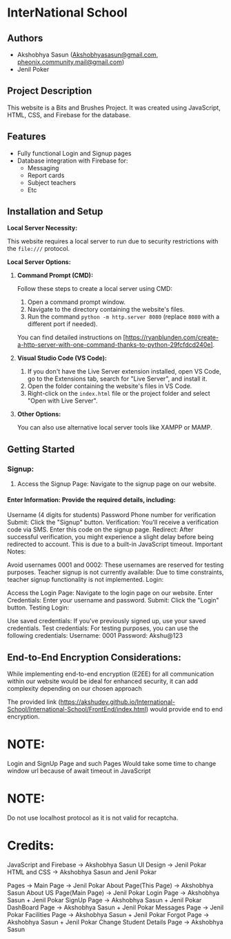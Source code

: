 # InterNational School

## Authors

* Akshobhya Sasun (Akshobhyasasun@gmail.com, pheonix.community.mail@gmail.com)
* Jenil Poker

## Project Description

This website is a Bits and Brushes Project. It was created using JavaScript, HTML, CSS, and Firebase for the database.

## Features

* Fully functional Login and Signup pages
* Database integration with Firebase for:
    * Messaging
    * Report cards
    * Subject teachers
    * Etc

## Installation and Setup

**Local Server Necessity:**

This website requires a local server to run due to security restrictions with the `file:///` protocol.

**Local Server Options:**

1. **Command Prompt (CMD):**

   Follow these steps to create a local server using CMD:

   1. Open a command prompt window.
   2. Navigate to the directory containing the website's files.
   3. Run the command `python -m http.server 8080` (replace `8080` with a different port if needed).

   You can find detailed instructions on [https://ryanblunden.com/create-a-http-server-with-one-command-thanks-to-python-29fcfdcd240e].

2. **Visual Studio Code (VS Code):**

   1. If you don't have the Live Server extension installed, open VS Code, go to the Extensions tab, search for "Live Server", and install it.
   2. Open the folder containing the website's files in VS Code.
   3. Right-click on the `index.html` file or the project folder and select "Open with Live Server".

3. **Other Options:**

   You can also use alternative local server tools like XAMPP or MAMP.

## Getting Started

### Signup:

1. Access the Signup Page: Navigate to the signup page on our website.
#### Enter Information: Provide the required details, including:
Username (4 digits for students)
Password
Phone number for verification
Submit: Click the "Signup" button.
Verification: You'll receive a verification code via SMS. Enter this code on the signup page.
Redirect: After successful verification, you might experience a slight delay before being redirected to  account. This is due to a built-in JavaScript timeout.
Important Notes:

Avoid usernames 0001 and 0002: These usernames are reserved for testing purposes.
Teacher signup is not currently available: Due to time constraints, teacher signup functionality is not implemented.
Login:

Access the Login Page: Navigate to the login page on our website.
Enter Credentials: Enter your username and password.
Submit: Click the "Login" button.
Testing Login:

Use saved credentials: If you've previously signed up, use your saved credentials.
Test credentials: For testing purposes, you can use the following credentials:
Username: 0001
Password: Akshu@123

## End-to-End Encryption Considerations:

While implementing end-to-end encryption (E2EE) for all communication within our website would be ideal for enhanced security, it can add complexity depending on our chosen approach

The provided link (https://akshudev.github.io/International-School/International-School/FrontEnd/index.html) would provide end to end encryption.

# NOTE:
Login and SignUp Page and such Pages Would take some time to change window url because of await timeout in JavaScript

# NOTE:
Do not use localhost protocol as it is not valid for recaptcha.

# Credits:
JavaScript and Firebase -> Akshobhya Sasun
UI Design -> Jenil Pokar
HTML and CSS -> Akshobhya Sasun and Jenil Pokar

Pages ->
          Main Page -> Jenil Pokar
          About Page(This Page) -> Akshobhya Sasun
          About US Page(Main Page) -> Jenil Pokar
          Login Page -> Akshobhya Sasun + Jenil Pokar
          SignUp Page -> Akshobhya Sasun + Jenil Pokar
          DashBoard Page -> Akshobhya Sasun + Jenil Pokar
          Messages Page -> Jenil Pokar
          Facilities Page -> Akshobhya Sasun + Jenil Pokar
          Forgot Page -> Akshobhya Sasun + Jenil Pokar
         Change Student Details Page -> Akshobhya Sasun
